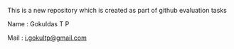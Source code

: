 This is a new repository which is created as part of github evaluation tasks



Name : Gokuldas T P


Mail : i.gokultp@gmail.com
